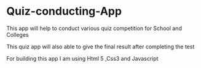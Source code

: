 # Quiz-conducting-App
This app will help to conduct various quiz competition for School and Colleges

This quiz app will also able to give the final result after completing the test 

For building this app I am using Html 5 ,Css3 and Javascript
